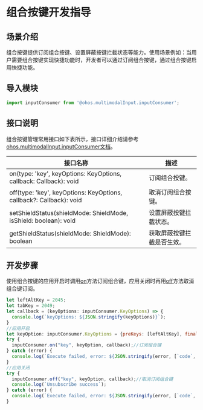# 组合按键开发指导

## 场景介绍

组合按键提供订阅组合按键、设置屏蔽按键拦截状态等能力。使用场景例如：当用户需要组合按键实现快捷功能时，开发者可以通过订阅组合按键，通过组合按键启用快捷功能。

## 导入模块

```js
import inputConsumer from '@ohos.multimodalInput.inputConsumer';
```

## 接口说明

组合按键管理常用接口如下表所示，接口详细介绍请参考[ohos.multimodalInput.inputConsumer文档](../reference/apis/js-apis-inputconsumer.md)。

| 接口名称  | 描述 |
| ------------------------------------------------------------ | -------------------------- |
| on(type: 'key', keyOptions: KeyOptions, callback: Callback<KeyOptions>): void | 订阅组合按键。 |
| off(type: 'key', keyOptions: KeyOptions, callback?: Callback<KeyOptions>): void | 取消订阅组合按键。 |
| setShieldStatus(shieldMode: ShieldMode, isShield: boolean): void | 设置屏蔽按键拦截状态。 |
| getShieldStatus(shieldMode: ShieldMode): boolean | 获取屏蔽按键拦截是否生效。 |

## 开发步骤

使用组合按键的应用开启时调用[on](../reference/apis/js-apis-inputconsumer.md#inputconsumeron)方法订阅组合键，应用关闭时再用[off](../reference/apis/js-apis-inputconsumer.md#inputconsumeroff)方法取消组合键订阅。

```js
let leftAltKey = 2045;
let tabKey = 2049;
let callback = (keyOptions: inputConsumer.KeyOptions) => {
  console.log(`keyOptions: ${JSON.stringify(keyOptions)}`);
}
//应用开启
let keyOption: inputConsumer.KeyOptions = {preKeys: [leftAltKey], finalKey: tabKey, isFinalKeyDown: true, finalKeyDownDuration: 0};
try {
  inputConsumer.on("key", keyOption, callback);//订阅组合键
} catch (error) {
  console.log(`Execute failed, error: ${JSON.stringify(error, [`code`, `message`])}`);
}
//应用关闭
try {
  inputConsumer.off("key", keyOption, callback);//取消订阅组合键
  console.log(`Unsubscribe success`);
} catch (error) {
  console.log(`Execute failed, error: ${JSON.stringify(error, [`code`, `message`])}`);
}
```